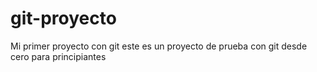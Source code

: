 # git-proyecto
Mi primer proyecto con git
este es un proyecto de prueba con git desde cero para 
principiantes
